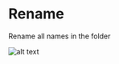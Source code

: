 # Rename
Rename all names in the folder

![alt text](https://https://github.com/AlekseiKholin/Rename/screenshot.png?raw=true)
